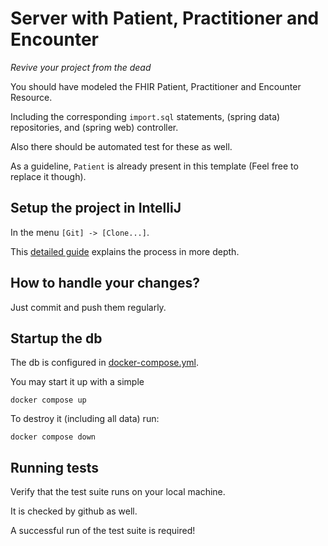 
# Server with Patient, Practitioner and Encounter

_Revive your project from the dead_

You should have modeled the FHIR Patient, Practitioner and Encounter Resource.

Including the corresponding `import.sql` statements, (spring data) repositories, and (spring web) controller.

Also there should be automated test for these as well.

As a guideline, `Patient` is already present in this template (Feel free to replace it though).

## Setup the project in IntelliJ

In the menu `[Git] -> [Clone...]`.

This [detailed guide](https://docs.github.com/en/repositories/creating-and-managing-repositories/cloning-a-repository) explains the process in more depth.

## How to handle your changes?

Just commit and push them regularly.

## Startup the db

The db is configured in [docker-compose.yml](./docker-compose.yml).

You may start it up with a simple

```
docker compose up
```

To destroy it (including all data) run:

```
docker compose down
```

## Running tests

Verify that the test suite runs on your local machine.

It is checked by github as well.

A successful run of the test suite is required!
